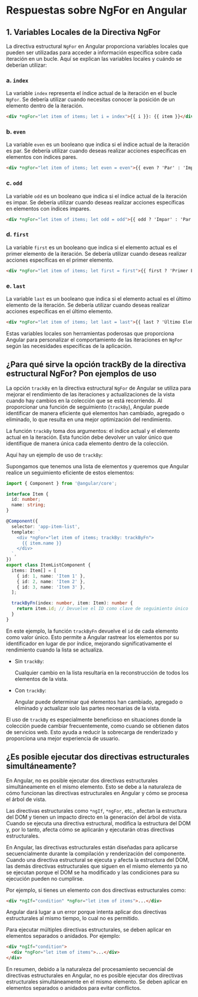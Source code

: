 # Respuestas sobre NgFor en Angular

## 1. Variables Locales de la Directiva NgFor

La directiva estructural `NgFor` en Angular proporciona variables locales que pueden ser utilizadas para acceder a información específica sobre cada iteración en un bucle. Aquí se explican las variables locales y cuándo se deberían utilizar:

### a. `index`

La variable `index` representa el índice actual de la iteración en el bucle `NgFor`. Se debería utilizar cuando necesitas conocer la posición de un elemento dentro de la iteración.

```html
<div *ngFor="let item of items; let i = index">{{ i }}: {{ item }}</div>
```

### b. `even`

La variable `even` es un booleano que indica si el índice actual de la iteración es par. Se debería utilizar cuando deseas realizar acciones específicas en elementos con índices pares.

```html
<div *ngFor="let item of items; let even = even">{{ even ? 'Par' : 'Impar' }}: {{ item }}</div>
```

### c. `odd`

La variable `odd` es un booleano que indica si el índice actual de la iteración es impar. Se debería utilizar cuando deseas realizar acciones específicas en elementos con índices impares.

```html
<div *ngFor="let item of items; let odd = odd">{{ odd ? 'Impar' : 'Par' }}: {{ item }}</div>
```

### d. `first`

La variable `first` es un booleano que indica si el elemento actual es el primer elemento de la iteración. Se debería utilizar cuando deseas realizar acciones específicas en el primer elemento.

```html
<div *ngFor="let item of items; let first = first">{{ first ? 'Primer Elemento' : '' }}: {{ item }}</div>
```

### e. `last`

La variable `last` es un booleano que indica si el elemento actual es el último elemento de la iteración. Se debería utilizar cuando deseas realizar acciones específicas en el último elemento.

```html
<div *ngFor="let item of items; let last = last">{{ last ? 'Último Elemento' : '' }}: {{ item }}</div>
```

Estas variables locales son herramientas poderosas que proporciona Angular para personalizar el comportamiento de las iteraciones en `NgFor` según las necesidades específicas de la aplicación.

## ¿Para qué sirve la opción trackBy de la directiva estructural NgFor? Pon ejemplos de uso

La opción `trackBy` en la directiva estructural `NgFor` de Angular se utiliza para mejorar el rendimiento de las iteraciones y actualizaciones de la vista cuando hay cambios en la colección que se está recorriendo. Al proporcionar una función de seguimiento (`trackBy`), Angular puede identificar de manera eficiente qué elementos han cambiado, agregado o eliminado, lo que resulta en una mejor optimización del rendimiento.

La función `trackBy` toma dos argumentos: el índice actual y el elemento actual en la iteración. Esta función debe devolver un valor único que identifique de manera única cada elemento dentro de la colección.

Aquí hay un ejemplo de uso de `trackBy`:

Supongamos que tenemos una lista de elementos y queremos que Angular realice un seguimiento eficiente de estos elementos:

```typescript
import { Component } from '@angular/core';

interface Item {
  id: number;
  name: string;
}

@Component({
  selector: 'app-item-list',
  template: `
    <div *ngFor="let item of items; trackBy: trackByFn">
      {{ item.name }}
    </div>
  `,
})
export class ItemListComponent {
  items: Item[] = [
    { id: 1, name: 'Item 1' },
    { id: 2, name: 'Item 2' },
    { id: 3, name: 'Item 3' },
  ];

  trackByFn(index: number, item: Item): number {
    return item.id; // Devuelve el ID como clave de seguimiento único
  }
}
```
En este ejemplo, la función `trackByFn` devuelve el `id` de cada elemento como valor único. Esto permite a Angular rastrear los elementos por su identificador en lugar de por índice, mejorando significativamente el rendimiento cuando la lista se actualiza.

+ Sin `trackBy`:

    Cualquier cambio en la lista resultaría en la reconstrucción de todos los elementos de la vista.

+ Con `trackBy`:

    Angular puede determinar qué elementos han cambiado, agregado o eliminado y actualizar solo las partes necesarias de la vista.


El uso de `trackBy` es especialmente beneficioso en situaciones donde la colección puede cambiar frecuentemente, como cuando se obtienen datos de servicios web. Esto ayuda a reducir la sobrecarga de renderizado y proporciona una mejor experiencia de usuario.

## ¿Es posible ejecutar dos directivas estructurales simultáneamente?

En Angular, no es posible ejecutar dos directivas estructurales simultáneamente en el mismo elemento. Esto se debe a la naturaleza de cómo funcionan las directivas estructurales en Angular y cómo se procesa el árbol de vista.

Las directivas estructurales como `*ngIf`, `*ngFor`, etc., afectan la estructura del DOM y tienen un impacto directo en la generación del árbol de vista. Cuando se ejecuta una directiva estructural, modifica la estructura del DOM y, por lo tanto, afecta cómo se aplicarán y ejecutarán otras directivas estructurales.

En Angular, las directivas estructurales están diseñadas para aplicarse secuencialmente durante la compilación y renderización del componente. Cuando una directiva estructural se ejecuta y afecta la estructura del DOM, las demás directivas estructurales que siguen en el mismo elemento ya no se ejecutan porque el DOM se ha modificado y las condiciones para su ejecución pueden no cumplirse.

Por ejemplo, si tienes un elemento con dos directivas estructurales como:

```html
<div *ngIf="condition" *ngFor="let item of items">...</div>
```

Angular dará lugar a un error porque intenta aplicar dos directivas estructurales al mismo tiempo, lo cual no es permitido.

Para ejecutar múltiples directivas estructurales, se deben aplicar en elementos separados o anidados. Por ejemplo:

```html
<div *ngIf="condition">
  <div *ngFor="let item of items">...</div>
</div>
```

En resumen, debido a la naturaleza del procesamiento secuencial de directivas estructurales en Angular, no es posible ejecutar dos directivas estructurales simultáneamente en el mismo elemento. Se deben aplicar en elementos separados o anidados para evitar conflictos.
